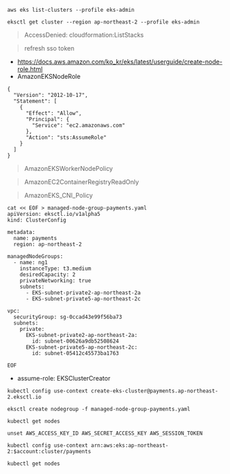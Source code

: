 ```
aws eks list-clusters --profile eks-admin
```

```
eksctl get cluster --region ap-northeast-2 --profile eks-admin
```
>AccessDenied: cloudformation:ListStacks

>refresh sso token

* https://docs.aws.amazon.com/ko_kr/eks/latest/userguide/create-node-role.html
* AmazonEKSNodeRole
```
{
  "Version": "2012-10-17",
  "Statement": [
    {
      "Effect": "Allow",
      "Principal": {
        "Service": "ec2.amazonaws.com"
      },
      "Action": "sts:AssumeRole"
    }
  ]
}
```
>AmazonEKSWorkerNodePolicy

>AmazonEC2ContainerRegistryReadOnly

>AmazonEKS_CNI_Policy

```
cat << EOF > managed-node-group-payments.yaml
apiVersion: eksctl.io/v1alpha5
kind: ClusterConfig

metadata:
  name: payments
  region: ap-northeast-2

managedNodeGroups:
  - name: ng1
    instanceType: t3.medium
    desiredCapacity: 2
    privateNetworking: true
    subnets:
      - EKS-subnet-private2-ap-northeast-2a
      - EKS-subnet-private5-ap-northeast-2c

vpc:
  securityGroup: sg-0ccad43e99f56ba73
  subnets:
    private:
      EKS-subnet-private2-ap-northeast-2a:
        id: subnet-00626a9db52508624
      EKS-subnet-private5-ap-northeast-2c:
        id: subnet-05412c45573ba1763

EOF

```

* assume-role: EKSClusterCreator
```
kubectl config use-context create-eks-cluster@payments.ap-northeast-2.eksctl.io
```

```
eksctl create nodegroup -f managed-node-group-payments.yaml
```

```
kubectl get nodes
```

```
unset AWS_ACCESS_KEY_ID AWS_SECRET_ACCESS_KEY AWS_SESSION_TOKEN
```

```
kubectl config use-context arn:aws:eks:ap-northeast-2:$account:cluster/payments
```

```
kubectl get nodes
```
